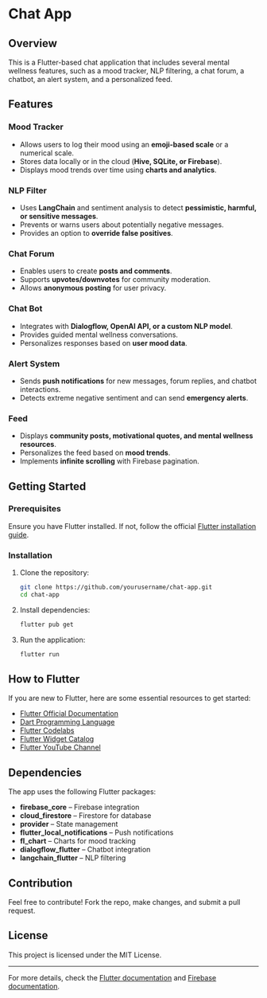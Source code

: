 # Chat App

## Overview

This is a Flutter-based chat application that includes several mental wellness features, such as a mood tracker, NLP filtering, a chat forum, a chatbot, an alert system, and a personalized feed.

## Features

### Mood Tracker

- Allows users to log their mood using an **emoji-based scale** or a numerical scale.
- Stores data locally or in the cloud (**Hive, SQLite, or Firebase**).
- Displays mood trends over time using **charts and analytics**.

### NLP Filter

- Uses **LangChain** and sentiment analysis to detect **pessimistic, harmful, or sensitive messages**.
- Prevents or warns users about potentially negative messages.
- Provides an option to **override false positives**.

### Chat Forum

- Enables users to create **posts and comments**.
- Supports **upvotes/downvotes** for community moderation.
- Allows **anonymous posting** for user privacy.

### Chat Bot

- Integrates with **Dialogflow, OpenAI API, or a custom NLP model**.
- Provides guided mental wellness conversations.
- Personalizes responses based on **user mood data**.

### Alert System

- Sends **push notifications** for new messages, forum replies, and chatbot interactions.
- Detects extreme negative sentiment and can send **emergency alerts**.

### Feed

- Displays **community posts, motivational quotes, and mental wellness resources**.
- Personalizes the feed based on **mood trends**.
- Implements **infinite scrolling** with Firebase pagination.

## Getting Started

### Prerequisites

Ensure you have Flutter installed. If not, follow the official [Flutter installation guide](https://docs.flutter.dev/get-started/install).

### Installation

1. Clone the repository:
   ```bash
   git clone https://github.com/yourusername/chat-app.git
   cd chat-app
   ```
2. Install dependencies:
   ```bash
   flutter pub get
   ```
3. Run the application:
   ```bash
   flutter run
   ```

## How to Flutter

If you are new to Flutter, here are some essential resources to get started:

- [Flutter Official Documentation](https://docs.flutter.dev/)
- [Dart Programming Language](https://dart.dev/)
- [Flutter Codelabs](https://docs.flutter.dev/codelabs)
- [Flutter Widget Catalog](https://docs.flutter.dev/ui/widgets)
- [Flutter YouTube Channel](https://www.youtube.com/c/flutterdev)

## Dependencies

The app uses the following Flutter packages:

- **firebase\_core** – Firebase integration
- **cloud\_firestore** – Firestore for database
- **provider** – State management
- **flutter\_local\_notifications** – Push notifications
- **fl\_chart** – Charts for mood tracking
- **dialogflow\_flutter** – Chatbot integration
- **langchain\_flutter** – NLP filtering

## Contribution

Feel free to contribute! Fork the repo, make changes, and submit a pull request.

## License

This project is licensed under the MIT License.

---

For more details, check the [Flutter documentation](https://docs.flutter.dev/) and [Firebase documentation](https://firebase.google.com/docs).

